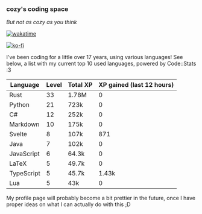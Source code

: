 ### cozy's coding space
*But not as cozy as you think*

[![wakatime](https://wakatime.com/badge/user/c0ba07bb-3421-41be-bd1a-d611e670f250.svg)](https://wakatime.com/@c0ba07bb-3421-41be-bd1a-d611e670f250)

[![ko-fi](https://ko-fi.com/img/githubbutton_sm.svg)](https://ko-fi.com/J3J75ITL4)

I've been coding for a little over 17 years, using various languages! See below, a list with my current top 10 used languages, powered by Code::Stats :3
    
| Language | Level | Total XP | XP gained (last 12 hours) |
| --- | --- | --- | --- |
| Rust | 33 | 1.78M | 0 |
| Python | 21 | 723k | 0 |
| C# | 12 | 252k | 0 |
| Markdown | 10 | 175k | 0 |
| Svelte | 8 | 107k | 871 |
| Java | 7 | 102k | 0 |
| JavaScript | 6 | 64.3k | 0 |
| LaTeX | 5 | 49.7k | 0 |
| TypeScript | 5 | 45.7k | 1.43k |
| Lua | 5 | 43k | 0 |
    
My profile page will probably become a bit prettier in the future, once I have proper ideas on what I can actually do with this ;D